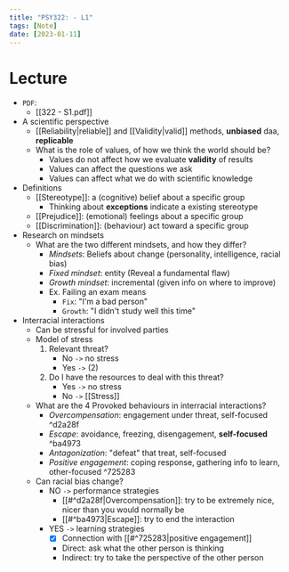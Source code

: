 ```yaml
---
title: "PSY322: - L1"
tags: [Note]
date: [2023-01-11]
---
```


# Lecture

- `PDF`: 
    - [[322 - S1.pdf]]
- A scientific perspective
    - [[Reliability|reliable]] and [[Validity|valid]] methods, **unbiased** daa, **replicable**
    - What is the role of values, of how we think the world should be?
        - Values do not affect how we evaluate **validity** of results
        - Values can affect the questions we ask
        - Values can affect what we do with scientific knowledge
- Definitions
    - [[Stereotype]]: a (cognitive) belief about a specific group
        - Thinking about **exceptions** indicate a existing stereotype
    - [[Prejudice]]: (emotional) feelings about a specific group
    - [[Discrimination]]: (behaviour) act toward a specific group
- Research on mindsets
    - What are the two different mindsets, and how they differ?
        - *Mindsets*: Beliefs about change (personality, intelligence, racial bias)
        - *Fixed mindset*: entity (Reveal a fundamental flaw)
        - *Growth mindset*: incremental (given info on where to improve)
        - Ex. Failing an exam means
            - `Fix`: "I'm a bad person"
            - `Growth`: "I didn't study well this time"
- Interracial interactions
    - Can be stressful for involved parties
    - Model of stress
        1. Relevant threat?
            - No `->` no stress
            - Yes `->` (2)
        1. Do I have the resources to deal with this threat?
            - Yes `->` no stress
            - No `->` [[Stress]]
    - What are the 4 Provoked behaviours in interracial interactions?
        - *Overcompensation*: engagement under threat, self-focused ^d2a28f
        - *Escape*: avoidance, freezing, disengagement, **self-focused** ^ba4973
        - *Antagonization*: "defeat" that treat, self-focused
        - *Positive engagement*: coping response, gathering info to learn, other-focused ^725283
    - Can racial bias change?
        - NO `->` performance strategies
            - [[#^d2a28f|Overcompensation]]: try to be extremely nice, nicer than you would normally be
            - [[#^ba4973|Escape]]: try to end the interaction
        - YES `->` learning strategies 
            - [x] Connection with [[#^725283|positive engagement]]
            - Direct: ask what the other person is thinking
            - Indirect: try to take the perspective of the other person
